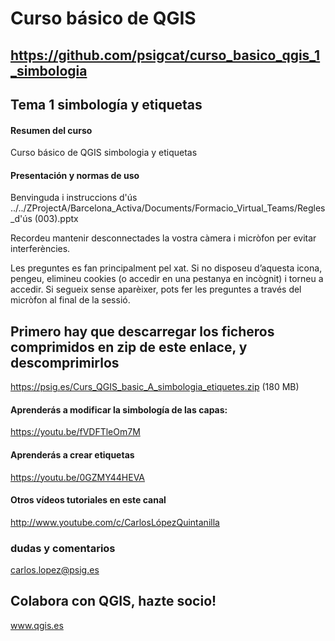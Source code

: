
# Curso básico de QGIS

## https://github.com/psigcat/curso_basico_qgis_1_simbologia

## Tema 1 simbología y etiquetas

#### Resumen del curso
Curso básico de QGIS simbologia y etiquetas

#### Presentación y normas de uso
Benvinguda i instruccions d'ús
../../ZProjectA/Barcelona_Activa/Documents/Formacio_Virtual_Teams/Regles_d'ús (003).pptx

Recordeu mantenir desconnectades la vostra càmera i micròfon per evitar interferències.

Les preguntes es fan principalment pel xat. Si no disposeu d’aquesta icona, pengeu, elimineu cookies (o accedir en una pestanya en incògnit) i torneu a accedir. Si segueix sense aparèixer, pots fer les preguntes a través del micròfon al final de la sessió.

## Primero hay que descarregar los ficheros comprimidos en zip de este enlace, y descomprimirlos
https://psig.es/Curs_QGIS_basic_A_simbologia_etiquetes.zip (180 MB)


#### Aprenderás a modificar la simbología de las capas: 
https://youtu.be/fVDFTleOm7M

#### Aprenderás a crear etiquetas
https://youtu.be/0GZMY44HEVA



#### Otros vídeos tutoriales en este canal
http://www.youtube.com/c/CarlosLópezQuintanilla

### dudas y comentarios
carlos.lopez@psig.es

## Colabora con QGIS, hazte socio!
www.qgis.es

